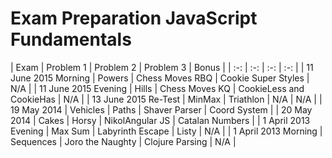 # Exam Preparation JavaScript Fundamentals

| Exam | Problem 1 | Problem 2 | Problem 3 | Bonus |
| :-: | :-: | :-: | :-: |
| 11 June 2015 Morning | Powers | Chess Moves RBQ | Cookie Super Styles | N/A |
| 11 June 2015 Evening | Hills | Chess Moves KQ | CookieLess and CookieHas | N/A |
| 13 June 2015 Re-Test | MinMax | Triathlon | N/A | N/A |
| 19 May 2014 | Vehicles | Paths | Shaver Parser | Coord System |
| 20 May 2014 | Cakes | Horsy | NikolAngular JS | Catalan Numbers |
| 1 April 2013 Evening | Max Sum | Labyrinth Escape | Listy | N/A |
| 1 April 2013 Morning | Sequences | Joro the Naughty | Clojure Parsing | N/A |